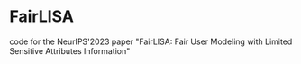 # FairLISA
code for the NeurIPS'2023 paper "FairLISA: Fair User Modeling with Limited Sensitive Attributes Information"
